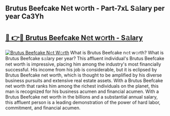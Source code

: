 ## Brutus Beefcake N𝚎t w𝚘rth - Part-7xL S𝚊lary per year Ca3Yh

# <h2><a href="http://gc0qrsc.nevu.top/?p=Brutus+Beefcake">🔗 👉🔴 Brutus Beefcake N𝚎t w𝚘rth - S𝚊lary</a></h2>

[![Brutus Beefcake N𝚎t W𝚘rth](https://i.imgur.com/Oavwk0R.jpeg)](http://gc0qrsc.nevu.top/?p=Brutus+Beefcake)
What is Brutus Beefcake n𝚎t w𝚘rth? What is Brutus Beefcake s𝚊lary per year?
This affluent individual's Brutus Beefcake net worth is impressive, placing him among the industry's most financially successful. His income from his job is considerable, but it is eclipsed by Brutus Beefcake net worth, which is thought to be amplified by his diverse business pursuits and extensive real estate assets. With a Brutus Beefcake net worth that ranks him among the richest individuals on the planet, this man is recognized for his business acumen and financial acumen. With a Brutus Beefcake net worth in the billions and a substantial annual salary, this affluent person is a leading demonstration of the power of hard labor, commitment, and financial acumen.
